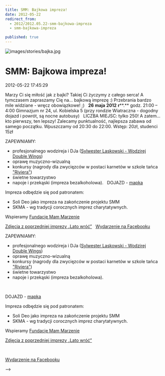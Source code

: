 ```yaml
---
title: SMM: Bajkowa impreza!
date: 2012-05-22
redirect_from: 
  - 2012/2012.05.22-smm-bajkowa-impreza
  - smm-bajkowa-impreza

published: true
---
```



![images/stories/bajka.jpg](images/stories/bajka.jpg)

# SMM: Bajkowa impreza!

<time>2012-05-22 17:45:29</time>




Marzy Ci się miłość jak z bajki? Takiej Ci życzymy z całego serca! A tymczasem zapraszamy Cię na… bajkową imprezę :)
Przebrania bardzo mile widziane - wręcz obowiązkowe! ;)
 
**26** **maja** **2012** **r****.**
godz. 21:00 – 4:00
Gimnazjum nr 24, ul. Kobielska 5 (przy rondzie Wiatraczna - dogodny dojazd i powrót, są nocne autobusy)
 
LICZBA MIEJSC: tylko 250! A zatem... kto pierwszy, ten lepszy!
Zalecamy punktualność, najlepsza zabawa od samego początku.
Wpuszczamy od 20:30 do 22:00.
Wstęp: 20zł, studenci 15zł 

<!--{{intro-break}}-->
ZAPEWNIAMY:
- profesjonalnego wodzireja i DJa ([Sylwester Laskowski - Wodzirej Double Wings](http://www.facebook.com/WodzirejSylwesterLaskowski))
- oprawę muzyczno-wizualną
- konkursy (nagrody dla zwycięzców w postaci karnetów w szkole tańca ["Riviera"](http://www.taniec.net/))
- świetne towarzystwo
- napoje i przekąski (impreza bezalkoholowa).
 
DOJAZD - [mapka](http://imageshack.us/photo/my-images/205/mapkadoimprezy.jpg/)

Impreza odbędzie się pod patronatem:
- Soli Deo jako impreza na zakończenie projektu SMM
- SKMA - wg tradycji corocznych imprez 
charytatywnych.

Wspieramy [Fundację Mam Marzenie](http://www.mammarzenie.org/)

[Zdjęcia z poprzedniej imprezy „Lato wróć”](http://www.mediafire.com/?frtsc6rt4ya2sk6)
 
[Wydarzenie na Facebooku](http://www.facebook.com/events/330049063731562/)


<!--CONTENT FROM OLD SERVER (jos before 2013): 




Marzy Ci się miłość jak z bajki? Takiej Ci życzymy z całego serca! A tymczasem zapraszamy Cię na… bajkową imprezę :)


Przebrania bardzo mile widziane - wręcz obowiązkowe! ;)


 


**26** **maja** **2012** **r****.**


godz. 21:00 – 4:00


Gimnazjum nr 24, ul. Kobielska 5 (przy rondzie Wiatraczna - dogodny dojazd i powrót, są nocne autobusy)


 


LICZBA MIEJSC: tylko 250! A zatem... kto pierwszy, ten lepszy!
Zalecamy punktualność, najlepsza zabawa od samego początku.


Wpuszczamy od 20:30 do 22:00.


Wstęp: 20zł, studenci 15zł 


<!--{{intro-break}}-->

ZAPEWNIAMY:
- profesjonalnego wodzireja i DJa ([Sylwester Laskowski - Wodzirej Double Wings](http://www.facebook.com/WodzirejSylwesterLaskowski))
- oprawę muzyczno-wizualną
- konkursy (nagrody dla zwycięzców w postaci karnetów w szkole tańca ["Riviera"](http://www.taniec.net/))
- świetne towarzystwo
- napoje i przekąski (impreza bezalkoholowa).


 


DOJAZD - [mapka](http://imageshack.us/photo/my-images/205/mapkadoimprezy.jpg/)

Impreza odbędzie się pod patronatem:
- Soli Deo jako impreza na zakończenie projektu SMM
- SKMA - wg tradycji corocznych imprez charytatywnych.

Wspieramy [Fundację Mam Marzenie](http://www.mammarzenie.org/)

[Zdjęcia z poprzedniej imprezy „Lato wróć”](http://www.mediafire.com/?frtsc6rt4ya2sk6)


 


[Wydarzenie na Facebooku](http://www.facebook.com/events/330049063731562/)

-->

<!--{{json:{"created_date":"2012-05-22 17:45:29","publish_down":"0000-00-00 00:00:00","id":"1110"}}}-->